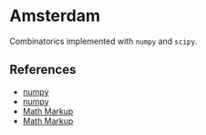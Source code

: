 # Amsterdam
Combinatorics implemented with `numpy` and `scipy`.

## References 
- [numpy](https://numpy.org/doc/stable/user/quickstart.html)
- [numpy](https://www.pluralsight.com/guides/different-ways-create-numpy-arrays)
- [Math Markup](https://en.wikibooks.org/wiki/LaTeX/Mathematics)
- [Math Markup](https://en.wikipedia.org/wiki/Help:Displaying_a_formula)
